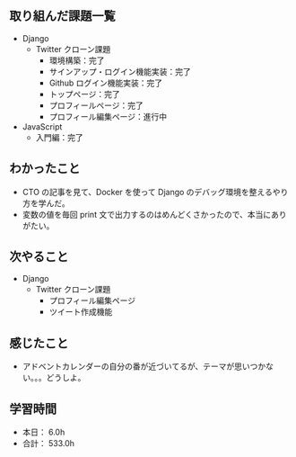 ## 取り組んだ課題一覧

- Django
  - Twitter クローン課題
    - 環境構築：完了
    - サインアップ・ログイン機能実装：完了
    - Github ログイン機能実装：完了
    - トップページ：完了
    - プロフィールページ：完了
    - プロフィール編集ページ：進行中
- JavaScript
  - 入門編：完了

## わかったこと

- CTO の記事を見て、Docker を使って Django のデバッグ環境を整えるやり方を学んだ。
- 変数の値を毎回 print 文で出力するのはめんどくさかったので、本当にありがたい。

## 次やること

- Django
  - Twitter クローン課題
    - プロフィール編集ページ
    - ツイート作成機能

## 感じたこと

- アドベントカレンダーの自分の番が近づいてるが、テーマが思いつかない。。。どうしよ。

## 学習時間

- 本日： 6.0h
- 合計： 533.0h
